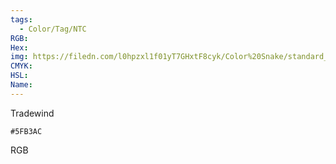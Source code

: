 ```yaml
---
tags:
  - Color/Tag/NTC
RGB:
Hex:
img: https://filedn.com/l0hpzxl1f01yT7GHxtF8cyk/Color%20Snake/standard_csv_to_svg/%23/5FB3AC.svg
CMYK:
HSL:
Name:
---
```

Tradewind
```palette
#5FB3AC
```
RGB

